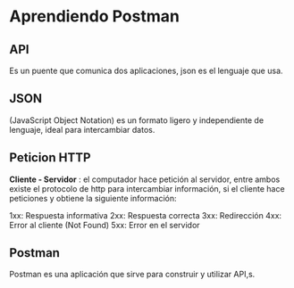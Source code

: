 # Aprendiendo Postman

## API

Es un puente que comunica dos aplicaciones, json es el lenguaje que usa. 

## JSON

(JavaScript Object Notation) es un formato ligero y independiente de lenguaje, ideal para intercambiar datos. 

## Peticion HTTP

**Cliente - Servidor** : el computador hace petición al servidor, entre ambos existe el protocolo de http para intercambiar información, si el cliente hace peticiones y obtiene la siguiente información: 

1xx: Respuesta informativa
2xx: Respuesta correcta
3xx: Redirección
4xx: Error al cliente (Not Found)
5xx: Error en el servidor

## Postman

Postman es una aplicación que sirve para construir y utilizar API,s. 
